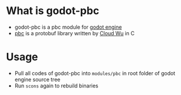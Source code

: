 # What is godot-pbc
* godot-pbc is a pbc module for [godot engine](https://github.com/godotengine/godot)
* [pbc](https://github.com/cloudwu/pbc) is a protobuf library written by [Cloud Wu](https://github.com/cloudwu) in C

# Usage
* Pull all codes of godot-pbc into `modules/pbc` in root folder of godot engine source tree
* Run `scons` again to rebuild binaries
